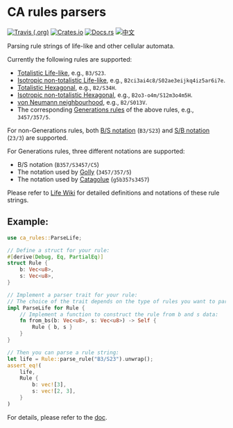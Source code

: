 # CA rules parsers

[![Travis (.org)](https://img.shields.io/travis/AlephAlpha/ca-rules)](https://travis-ci.org/AlephAlpha/ca-rules) [![Crates.io](https://img.shields.io/crates/v/ca-rules)](https://crates.io/crates/ca-rules) [![Docs.rs](https://docs.rs/ca-rules/badge.svg)](https://docs.rs/ca-rules/) [![中文](https://img.shields.io/badge/readme-%E4%B8%AD%E6%96%87-brightgreen)](README.md)

Parsing rule strings of life-like and other cellular automata.

Currently the following rules are supported:

* [Totalistic Life-like](http://www.conwaylife.com/wiki/Totalistic_Life-like_cellular_automaton),
  e.g., `B3/S23`.
* [Isotropic non-totalistic Life-like](http://www.conwaylife.com/wiki/Isotropic_non-totalistic_Life-like_cellular_automaton),
  e.g., `B2ci3ai4c8/S02ae3eijkq4iz5ar6i7e`.
* [Totalistic Hexagonal](http://www.conwaylife.com/wiki/Hexagonal_neighbourhood),
  e.g., `B2/S34H`.
* [Isotropic non-totalistic Hexagonal](http://www.conwaylife.com/wiki/Hexagonal_neighbourhood),
  e.g., `B2o3-o4m/S12m3o4m5H`.
* [von Neumann neighbourhood](http://www.conwaylife.com/wiki/Von_Neumann_neighbourhood),
  e.g., `B2/S013V`.
* The corresponding [Generations rules](http://www.conwaylife.com/wiki/Generations)
of the above rules, e.g., `3457/357/5`.

For non-Generations rules, both [B/S notation](http://www.conwaylife.com/wiki/Rulestring#B.2FS_notation)
(`B3/S23`) and [S/B notation](http://www.conwaylife.com/wiki/Rulestring#S.2FB_notation)
(`23/3`) are supported.

For Generations rules, three different notations are supported:

* B/S notation (`B357/S3457/C5`)
* The notation used by [Golly](http://golly.sourceforge.net/Help/Algorithms/Generations.html) (`3457/357/5`)
* The notation used by [Catagolue](https://catagolue.appspot.com/rules/generations) (`g5b357s3457`)

Please refer to [Life Wiki](http://www.conwaylife.com/wiki/Rulestring) for detailed definitions and
notations of these rule strings.

## Example:

```rust
use ca_rules::ParseLife;

// Define a struct for your rule:
#[derive(Debug, Eq, PartialEq)]
struct Rule {
    b: Vec<u8>,
    s: Vec<u8>,
}

// Implement a parser trait for your rule:
// The choice of the trait depends on the type of rules you want to parse.
impl ParseLife for Rule {
    // Implement a function to construct the rule from b and s data:
    fn from_bs(b: Vec<u8>, s: Vec<u8>) -> Self {
        Rule { b, s }
    }
}

// Then you can parse a rule string:
let life = Rule::parse_rule("B3/S23").unwrap();
assert_eq!(
    life,
    Rule {
        b: vec![3],
        s: vec![2, 3],
    }
)
```

For details, please refer to the [doc](https://docs.rs/ca-rules/).
